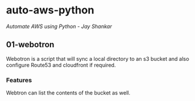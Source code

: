 # auto-aws-python
*Automate AWS using Python - Jay Shankar*

## 01-webotron

Webotron is a script that will sync a local directory to an s3 bucket and also configure Route53 and cloudfront if required.

### Features

Webtron can list the contents of the bucket as well.
